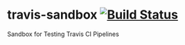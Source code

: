 # travis-sandbox [![Build Status](https://travis-ci.com/tanakapayam/travis-sandbox.svg?branch=master)](https://travis-ci.com/tanakapayam/travis-sandbox)

Sandbox for Testing Travis CI Pipelines
